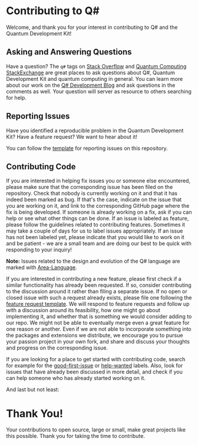 # Contributing to Q#

Welcome, and thank you for your interest in contributing to Q# and the Quantum Development Kit!

## Asking and Answering Questions

Have a question? The `q#` tags on [Stack Overflow](https://stackoverflow.com/questions/tagged/q%23) and [Quantum Computing StackExchange](https://quantumcomputing.stackexchange.com/questions/tagged/q%23) are great places to ask questions about Q#, Quantum Development Kit and quantum computing in general.
You can learn more about our work on the [Q# Development Blog](https://devblogs.microsoft.com/qsharp/) and ask questions in the comments as well.
Your question will server as resource to others searching for help.

## Reporting Issues

Have you identified a reproducible problem in the Quantum Development Kit?
Have a feature request?
We want to hear about it!

You can follow the [template](https://github.com/microsoft/qsharp/issues/new?assignees=&labels=bug&template=bug_report.md&title=) for reporting issues on this repository.

## Contributing Code

If you are interested in helping fix issues you or someone else encountered,
please make sure that the corresponding issue has been filed on the repository.
Check that nobody is currently working on it and that it has indeed been marked as bug.
If that's the case, indicate on the issue that you are working on it,
and link to the corresponding GitHub page where the fix is being developed.
If someone is already working on a fix, ask if you can help or see what other things can be done.
If an issue is labeled as feature, please follow the guidelines related to contributing features.
Sometimes it may take a couple of days for us to label issues appropriately.
If an issue has not been labeled yet, please indicate that you would like to work on it and be patient -
we are a small team and are doing our best to be quick with responding to your inquiry!

**Note:**
Issues related to the design and evolution of the Q# language are marked with
[Area-Language](https://github.com/microsoft/qsharp/issues?q=is%3Aissue+is%3Aopen+label%3AArea-Language).

If you are interested in contributing a new feature,
please first check if a similar functionality has already been requested.
If so, consider contributing to the discussion around it rather than filing a separate issue.
If no open or closed issue with such a request already exists,
please file one following the [feature request template](https://github.com/microsoft/qsharp/issues/new?assignees=&labels=feature&template=feature_request.md&title=).
We will respond to feature requests and follow up with a discussion around its feasibility,
how one might go about implementing it, and whether that is something we would consider adding to our repo.
We might not be able to eventually merge even a great feature for one reason or another.
Even if we are not able to incorporate something into the packages and extensions we distribute,
we encourage you to pursue your passion project in your own fork,
and share and discuss your thoughts and progress on the corresponding issue.

If you are looking for a place to get started with contributing code,
search for example for the [good-first-issue](https://github.com/microsoft/qsharp/labels/good%20first%20issue) or [help-wanted](https://github.com/microsoft/qsharp/labels/help%20wanted) labels.
Also, look for issues that have already been discussed in more detail,
and check if you can help someone who has already started working on it.

And last but not least:

# Thank You!

Your contributions to open source, large or small, make great projects like this possible.
Thank you for taking the time to contribute.
